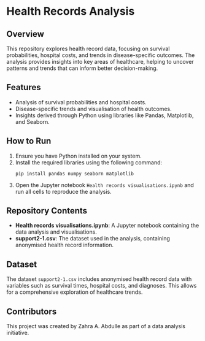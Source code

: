 
# Health Records Analysis

## Overview
This repository explores health record data, focusing on survival probabilities, hospital costs, and trends in disease-specific outcomes. The analysis provides insights into key areas of healthcare, helping to uncover patterns and trends that can inform better decision-making.

## Features
- Analysis of survival probabilities and hospital costs.
- Disease-specific trends and visualisation of health outcomes.
- Insights derived through Python using libraries like Pandas, Matplotlib, and Seaborn.

## How to Run
1. Ensure you have Python installed on your system.
2. Install the required libraries using the following command:
   ```
   pip install pandas numpy seaborn matplotlib
   ```
3. Open the Jupyter notebook `Health records visualisations.ipynb` and run all cells to reproduce the analysis.

## Repository Contents
- **Health records visualisations.ipynb**: A Jupyter notebook containing the data analysis and visualisations.
- **support2-1.csv**: The dataset used in the analysis, containing anonymised health record information.

## Dataset
The dataset `support2-1.csv` includes anonymised health record data with variables such as survival times, hospital costs, and diagnoses. This allows for a comprehensive exploration of healthcare trends.

## Contributors
This project was created by Zahra A. Abdulle as part of a data analysis initiative.
